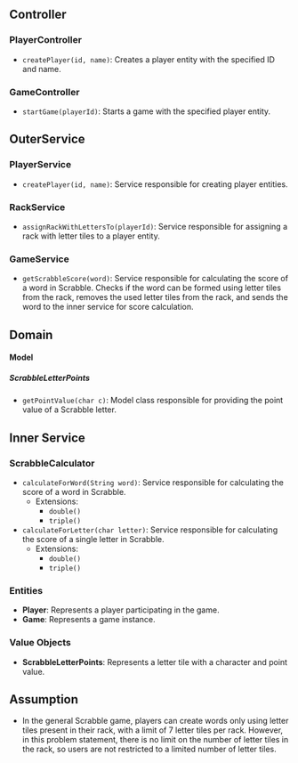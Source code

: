 ## Controller

### PlayerController
- `createPlayer(id, name)`: Creates a player entity with the specified ID and name.

### GameController
- `startGame(playerId)`: Starts a game with the specified player entity.

## OuterService

### PlayerService
- `createPlayer(id, name)`: Service responsible for creating player entities.

### RackService
- `assignRackWithLettersTo(playerId)`: Service responsible for assigning a rack with letter tiles to a player entity.

### GameService
- `getScrabbleScore(word)`: Service responsible for calculating the score of a word in Scrabble. Checks if the word can be formed using letter tiles from the rack, removes the used letter tiles from the rack, and sends the word to the inner service for score calculation.

## Domain


#### Model

##### ScrabbleLetterPoints
- `getPointValue(char c)`: Model class responsible for providing the point value of a Scrabble letter.

## Inner Service

### ScrabbleCalculator
- `calculateForWord(String word)`: Service responsible for calculating the score of a word in Scrabble.
    - Extensions:
        - `double()`
        - `triple()`
- `calculateForLetter(char letter)`: Service responsible for calculating the score of a single letter in Scrabble.
    - Extensions:
        - `double()`
        - `triple()`



### Entities
- **Player**: Represents a player participating in the game.
- **Game**: Represents a game instance.

### Value Objects
- **ScrabbleLetterPoints**: Represents a letter tile with a character and point value.



## Assumption

- In the general Scrabble game, players can create words only using letter tiles present in their rack, with a limit of 7 letter tiles per rack. However, in this problem statement, there is no limit on the number of letter tiles in the rack, so users are not restricted to a limited number of letter tiles.
